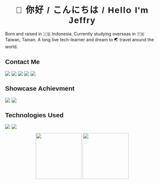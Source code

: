 <link href="https://fonts.googleapis.com/css2?family=Kanit:wght@400;500;600&family=Noto+Sans&display=swap" rel="stylesheet">

<h1 style="text-align:center;letter-spacing: 2px; font-weight:600; font-family:'Kanit', sans-serif";>👺 你好 / こんにちは / Hello I'm Jeffry</h1>

<p>Born and raised in 🇮🇩 Indonesia. Currently studying overseas in 🇹🇼 Taiwan, Tainan. A long live tech-learner and dream to 🌏 travel around the world.</p>

<h2 style="font-family:'Kanit', sans-serif;font-weight:600">Contact Me</h2>

<div style="display:flex;gap:0.3rem;justify-content:flex-start;margin-bottom:0.8rem">
<a href="https://linkedin/in/jeffrymahbuubi"><img src="https://img.shields.io/badge/LinkedIn-0077B5?style=for-the-badge&logo=linkedin&logoColor=white"/></a>
<a href="https://www.facebook.com/AunuunJeffry/"><img src="https://img.shields.io/badge/Facebook-1877F2?style=for-the-badge&logo=facebook&logoColor=white"/></a>
<a href="https://www.instagram.com/jeffrymahbuubi/"><img src="https://img.shields.io/badge/Instagram-E4405F?style=for-the-badge&logo=instagram&logoColor=white"/></a>
<a href="https://t.me/jeffrymahbuubi"><img src="https://img.shields.io/badge/Telegram-2CA5E0?style=for-the-badge&logo=telegram&logoColor=white"/></a>
<a href="https://read.cv/jeffrymahbuubi"><img src="https://img.shields.io/badge/readcv-000000?style=for-the-badge&logo=readme&logoColor=white"/></a>
</div>

<h2 style="font-family:'Kanit', sans-serif;font-weight:600">Showcase Achievment</h2>

<div style="display:flex;gap:0.3rem;justify-content:flex-start;margin-bottom:0.8rem">
<a href="https://www.kaggle.com/aunuunjeffry"><img src=" https://img.shields.io/badge/Kaggle-20BEFF?style=for-the-badge&logo=Kaggle&logoColor=white"/></a>
<a href="https://leetcode.com/jeffrymahbuubi/"><img src="https://img.shields.io/badge/-LeetCode-FFA116?style=for-the-badge&logo=LeetCode&logoColor=black"/></a>
</div>

<h2 style="font-family:'Kanit', sans-serif;font-weight:600">Technologies Used</h2>

<div style="display:flex;gap:0.3rem;justify-content:flex-start;margin-bottom:0.8rem">
<img src=" https://img.shields.io/badge/Kaggle-20BEFF?style=for-the-badge&logo=Kaggle&logoColor=white"/>
<img src="https://img.shields.io/badge/-LeetCode-FFA116?style=for-the-badge&logo=LeetCode&logoColor=black"/>
</div>

<div align="center">
<img height="150" src = "https://github-readme-stats.vercel.app/api?username=jeffrymahbuubi&show_icons=true&theme=swift&include_all_commits=true&count_private=true" />
<img height="150" src = "https://github-readme-stats.vercel.app/api/top-langs/?username=jeffrymahbuubi&layout=compact&langs_count=8&theme=swift" />
</div>
